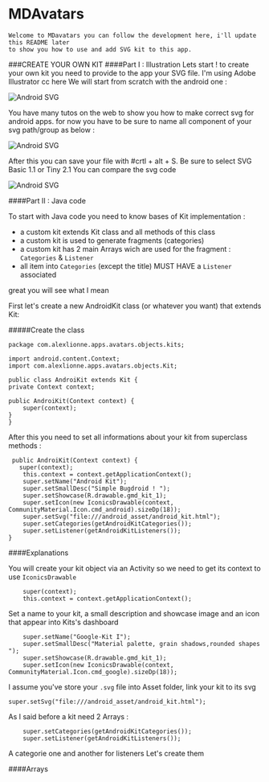 # MDAvatars

    Welcome to MDavatars you can follow the development here, i'll update this README later 
    to show you how to use and add SVG kit to this app.
    
###CREATE YOUR OWN KIT
####Part I : Illustration
Lets start ! to create your own kit you need to provide to the app your SVG file. I'm using 
Adobe Illustrator cc here
We will start from scratch with the android one :


![Android SVG](/../master/illustrator_1.png?raw=true "Android SVG")




You have many tutos on the web to show you how to make correct svg for android apps. for now 
you have to be sure to name all component of your svg path/group as below : 


![Android SVG](/../master/illustrator_2.png?raw=true "Android SVG")




After this you can save your file with #crtl + alt + S. Be sure to select SVG Basic 1.1 or Tiny 2.1
You can compare the svg code


![Android SVG](/../master/illustrator_3.png?raw=true "Android SVG")



####Part II : Java code

To start with Java code you need to know bases of Kit implementation : 
- a custom kit extends Kit class and all methods of this class
- a custom kit is used to generate fragments (categories)
- a custom kit has 2 main Arrays wich are used for the fragment : `Categories` & `Listener`
- all item into `Categories` (except the title) MUST HAVE a `Listener` associated

great you will see what I mean

First let's create a new AndroidKit class (or whatever you want) that extends Kit:

#####Create the class

    package com.alexlionne.apps.avatars.objects.kits;
     
    import android.content.Context;
    import com.alexlionne.apps.avatars.objects.Kit;
     
    public class AndroiKit extends Kit {
    private Context context;
     
    public AndroiKit(Context context) {
        super(context);
    }
    }
    
After this you need to set all informations about your kit from superclass methods : 

     public AndroiKit(Context context) {
       super(context);
        this.context = context.getApplicationContext();
        super.setName("Android Kit");
        super.setSmallDesc("Simple Bugdroid ! ");
        super.setShowcase(R.drawable.gmd_kit_1);
        super.setIcon(new IconicsDrawable(context, CommunityMaterial.Icon.cmd_android).sizeDp(18));
        super.setSvg("file:///android_asset/android_kit.html");
        super.setCategories(getAndroidKitCategories());
        super.setListener(getAndroidKitListeners());
    }
    
####Explanations

You will create your kit object via an Activity so we need to get its context to use `IconicsDrawable`

        super(context);
        this.context = context.getApplicationContext();

Set a name to your kit, a small description and showcase image and an icon that appear into Kits's dashboard

        super.setName("Google-Kit I");
        super.setSmallDesc("Material palette, grain shadows,rounded shapes ");
        super.setShowcase(R.drawable.gmd_kit_1);
        super.setIcon(new IconicsDrawable(context, CommunityMaterial.Icon.cmd_google).sizeDp(18));


I assume you've store your `.svg` file into Asset folder, link your kit to its svg 

    super.setSvg("file:///android_asset/android_kit.html");
    
As I said before a kit need 2 Arrays :

        super.setCategories(getAndroidKitCategories());
        super.setListener(getAndroidKitListeners());
A categorie one and another for listeners
Let's create them

####Arrays
